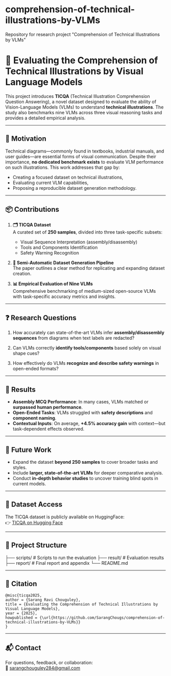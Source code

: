 # comprehension-of-technical-illustrations-by-VLMs
Repository for research project "Comprehension of Technical Illustrations by VLMs"
# 🧠 Evaluating the Comprehension of Technical Illustrations by Visual Language Models

This project introduces **TICQA** (Technical Illustration Comprehension Question Answering), a novel dataset designed to evaluate the ability of Vision-Language Models (VLMs) to understand **technical illustrations**. The study also benchmarks nine VLMs across three visual reasoning tasks and provides a detailed empirical analysis.

---

## 📌 Motivation

Technical diagrams—commonly found in textbooks, industrial manuals, and user guides—are essential forms of visual communication. Despite their importance, **no dedicated benchmark exists** to evaluate VLM performance on such illustrations. This work addresses that gap by:

- Creating a focused dataset on technical illustrations,
- Evaluating current VLM capabilities,
- Proposing a reproducible dataset generation methodology.

---

## 📦 Contributions

1. **🗂 TICQA Dataset**  
   A curated set of **250 samples**, divided into three task-specific subsets:
   - Visual Sequence Interpretation (assembly/disassembly)
   - Tools and Components Identification
   - Safety Warning Recognition

2. **🔄 Semi-Automatic Dataset Generation Pipeline**  
   The paper outlines a clear method for replicating and expanding dataset creation.

3. **📊 Empirical Evaluation of Nine VLMs**  
   Comprehensive benchmarking of medium-sized open-source VLMs with task-specific accuracy metrics and insights.

---

## ❓ Research Questions

1. How accurately can state-of-the-art VLMs infer **assembly/disassembly sequences** from diagrams when text labels are redacted?

2. Can VLMs correctly **identify tools/components** based solely on visual shape cues?

3. How effectively do VLMs **recognize and describe safety warnings** in open-ended formats?

---

## 🧪 Results

- **Assembly MCQ Performance**: In many cases, VLMs matched or **surpassed human performance**.
- **Open-Ended Tasks**: VLMs struggled with **safety descriptions** and **component naming**.
- **Contextual Inputs**: On average, **+4.5% accuracy gain** with context—but task-dependent effects observed.

---

## 🔮 Future Work

- Expand the dataset **beyond 250 samples** to cover broader tasks and styles.
- Include **larger, state-of-the-art VLMs** for deeper comparative analysis.
- Conduct **in-depth behavior studies** to uncover training blind spots in current models.

---

## 🧬 Dataset Access

The TICQA dataset is publicly available on HuggingFace:  
👉 [TICQA on Hugging Face](https://huggingface.co/datasets/SarangChouguley/TICQA)

---

## 📄 Project Structure

├── scripts/ # Scripts to run the evaluation
├── result/ # Evaluation results
├── report/ # Final report and appendix
└── README.md

---

## 📄 Citation

```
@misc{ticqa2025,
author = {Sarang Ravi Chouguley},
title = {Evaluating the Comprehension of Technical Illustrations by Visual Language Models},
year = {2025},
howpublished = {\url{https://github.com/SarangChougs/comprehension-of-technical-illustrations-by-VLMs}}
}
```

---

## 📬 Contact

For questions, feedback, or collaboration:  
📧 sarangchouguley284@gmail.com